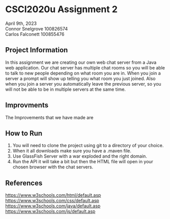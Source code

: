 # CSCI2020u Assignment 2
April 9th, 2023\
Connor Snelgrove 100826574\
Carlos Falconett 100855476

## Project Information
In this assignment we are creating our own web chat server from a Java web application. Our chat server has multiple chat rooms so you will be able to talk to new people depending on what room you are in. When you join a server a prompt will show up telling you what room you just joined. Also when you join a server you automatically leave the previous server, so you will not be able to be in multiple servers at the same time. 

## Improvments
The Improvements that we have made are

## How to Run
1. You will need to clone the project using git to a directory of your choice.
2. When it all downloads make sure you have a .maven file.
3. Use GlassFish Server with a war exploded and the right domain.
4. Run the API it will take a bit but then the HTML file will open in your chosen browser with the chat servers.

## References
https://www.w3schools.com/html/default.asp \
https://www.w3schools.com/css/default.asp \
https://www.w3schools.com/java/default.asp \
https://www.w3schools.com/js/default.asp

